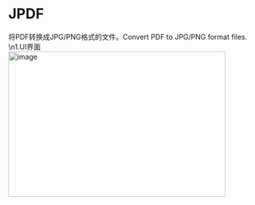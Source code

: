 # JPDF
将PDF转换成JPG/PNG格式的文件。Convert PDF to JPG/PNG format files.
\n1.UI界面
<img width="436" height="293" alt="image" src="https://github.com/user-attachments/assets/dd44e472-d869-491a-bf2d-d8f47b7ca55c" />


